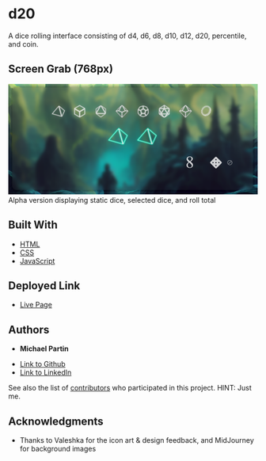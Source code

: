 # d20
A dice rolling interface consisting of d4, d6, d8, d10, d12, d20, percentile, and coin.

## Screen Grab (768px)

![site](assets/d20_ss2.png)
Alpha version displaying static dice, selected dice, and roll total

## Built With

* [HTML](https://developer.mozilla.org/en-US/docs/Web/HTML)
* [CSS](https://developer.mozilla.org/en-US/docs/Web/CSS)
* [JavaScript](https://javascript.com)


## Deployed Link

* [Live Page](https://rev1311.github.io/d20)


## Authors

* **Michael Partin** 

- [Link to Github](https://github.com/rev1311)
- [Link to LinkedIn](https://linkedin.com/in/michael-partin)

See also the list of [contributors](https://github.com/your/project/contributors) who participated in this project. HINT: Just me.


## Acknowledgments

* Thanks to Valeshka for the icon art & design feedback, and MidJourney for background images
